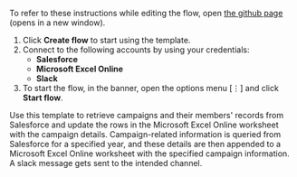 To refer to these instructions while editing the flow, open [the github page](Retrieve%20records%20for%20campaigns%20and%20their%20members%20from%20Salesforce%20and%20update%20the%20rows%20of%20the%20Microsoft%20Excel%20Online%20worksheet%20with%20campaign%20details_instructions.md) (opens in a new window).

1. Click **Create flow** to start using the template.
2. Connect to the following accounts by using your credentials:
   - **Salesforce** 
   - **Microsoft Excel Online**
   - **Slack**
3. To start the flow, in the banner, open the options menu [⋮] and click **Start flow**.

Use this template to retrieve campaigns and their members' records from Salesforce and update the rows in the Microsoft Excel Online worksheet with the campaign details. Campaign-related information is queried from Salesforce for a specified year, and these details are then appended to a Microsoft Excel Online worksheet with the specified campaign information. A slack message gets sent to the intended channel.
